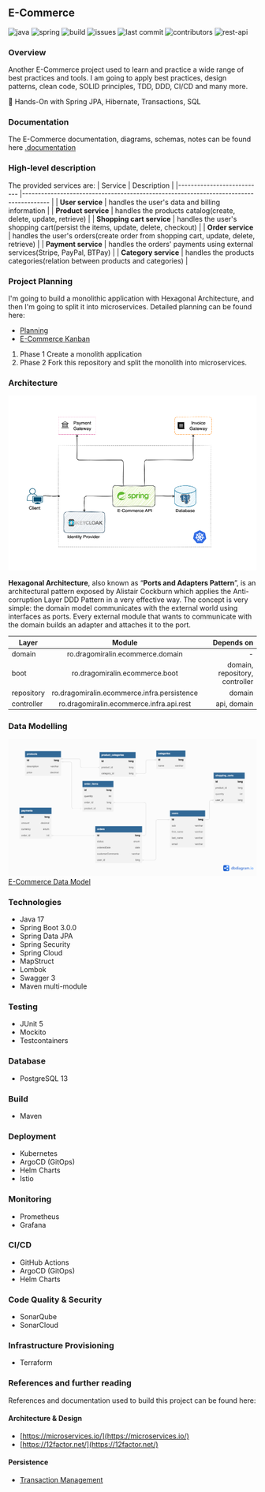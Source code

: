 ## E-Commerce

![java](https://img.shields.io/badge/Java-17-green)
![spring](https://img.shields.io/badge/Spring-3.0.0-green)
![build](https://img.shields.io/github/actions/workflow/status/dragomiralin/e-commerce/ci.yaml)
![issues](https://img.shields.io/github/issues/dragomiralin/e-commerce)
![last commit](https://img.shields.io/github/last-commit/dragomiralin/e-commerce)
![contributors](https://img.shields.io/github/contributors/dragomiralin/e-commerce)
![rest-api](https://img.shields.io/badge/REST-API-violet)

### Overview

Another E-Commerce project used to learn and practice a wide range of best practices and tools.
I am going to apply best practices, design patterns, clean code, SOLID principles, TDD, DDD, CI/CD and many more.

:dancers: Hands-On with Spring JPA, Hibernate, Transactions, SQL

### Documentation

The E-Commerce documentation, diagrams, schemas, notes can be found
here [.documentation](https://github.com/DragomirAlin/e-commerce/tree/main/.documentation)

### High-level description

The provided services are:
| Service | Description |
|--------------------------- |-------------------------------------------------------------------------------------- |
| **User service**            | handles the user's data and billing information |
| **Product service**        | handles the products catalog(create, delete, update, retrieve)                        |
| **Shopping cart service**    | handles the user's shopping cart(persist the items, update, delete, checkout) |
| **Order service**            | handles the user's orders(create order from shopping cart, update, delete, retrieve) |
| **Payment service**        | handles the orders' payments using external services(Stripe, PayPal, BTPay)            |
| **Category service**        | handles the products categories(relation between products and categories) |


### Project Planning

I'm going to build a monolithic application with Hexagonal Architecture, and then I'm going to split it into
microservices.
Detailed planning can be found here:

- [Planning](./documentation/planning.md)
- [E-Commerce Kanban](https://github.com/DragomirAlin/spring-transactions/projects/1)

1. Phase 1
   Create a monolith application
2. Phase 2
   Fork this repository and split the monolith into microservices.

### Architecture
![Architecture](.documentation/img/architecture/ecommerce_architecture_0.0.1.png)

**Hexagonal Architecture**, also known as “**Ports and Adapters Pattern**”, is an architectural pattern exposed by Alistair
Cockburn which applies the Anti-corruption Layer DDD Pattern in a very effective way. The concept is very simple: the
domain model communicates with the external world using interfaces as ports. Every external module that wants to
communicate with the domain builds an adapter and attaches it to the port.

| Layer      |                   Module                    |                     Depends on |
|------------|:-------------------------------------------:|-------------------------------:|
| domain     |      ro.dragomiralin.ecommerce.domain       |                              - |
| boot       |       ro.dragomiralin.ecommerce.boot        | domain, repository, controller |
| repository | ro.dragomiralin.ecommerce.infra.persistence |                         domain |
| controller |  ro.dragomiralin.ecommerce.infra.api.rest   |                    api, domain |

### Data Modelling

![Diagram](.documentation/img/db_diagram/db_diagram_0.0.1.png)
[E-Commerce Data Model](./documentation/dbdiagram.md)

### Technologies

- Java 17
- Spring Boot 3.0.0
- Spring Data JPA
- Spring Security
- Spring Cloud
- MapStruct
- Lombok
- Swagger 3
- Maven multi-module

### Testing

- JUnit 5
- Mockito
- Testcontainers

### Database

- PostgreSQL 13

### Build

- Maven

### Deployment

- Kubernetes
- ArgoCD (GitOps)
- Helm Charts
- Istio

### Monitoring

- Prometheus
- Grafana

### CI/CD

- GitHub Actions
- ArgoCD (GitOps)
- Helm Charts

### Code Quality & Security

- SonarQube
- SonarCloud

### Infrastructure Provisioning

- Terraform


### References and further reading

References and documentation used to build this project can be found here:

#### Architecture & Design

- [https://microservices.io/](https://microservices.io/)
- [https://12factor.net/](https://12factor.net/)

#### Persistence

- [Transaction Management](https://docs.spring.io/spring-framework/docs/4.2.x/spring-framework-reference/html/transaction.html#:~:text=The%20Spring%20Framework%20provides%20a,Java%20Data%20Objects%20(JDO).)


